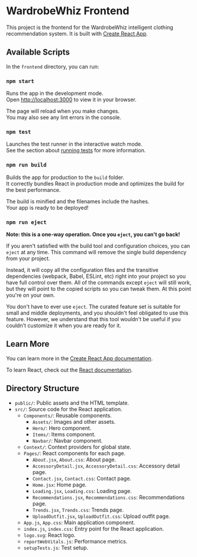 # WardrobeWhiz Frontend

This project is the frontend for the WardrobeWhiz intelligent clothing recommendation system. It is built with [Create React App](https://github.com/facebook/create-react-app).

## Available Scripts

In the `frontend` directory, you can run:

### `npm start`

Runs the app in the development mode.\
Open [http://localhost:3000](http://localhost:3000) to view it in your browser.

The page will reload when you make changes.\
You may also see any lint errors in the console.

### `npm test`

Launches the test runner in the interactive watch mode.\
See the section about [running tests](https://facebook.github.io/create-react-app/docs/running-tests) for more information.

### `npm run build`

Builds the app for production to the `build` folder.\
It correctly bundles React in production mode and optimizes the build for the best performance.

The build is minified and the filenames include the hashes.\
Your app is ready to be deployed!

### `npm run eject`

**Note: this is a one-way operation. Once you `eject`, you can't go back!**

If you aren't satisfied with the build tool and configuration choices, you can `eject` at any time. This command will remove the single build dependency from your project.

Instead, it will copy all the configuration files and the transitive dependencies (webpack, Babel, ESLint, etc) right into your project so you have full control over them. All of the commands except `eject` will still work, but they will point to the copied scripts so you can tweak them. At this point you're on your own.

You don't have to ever use `eject`. The curated feature set is suitable for small and middle deployments, and you shouldn't feel obligated to use this feature. However, we understand that this tool wouldn't be useful if you couldn't customize it when you are ready for it.

## Learn More

You can learn more in the [Create React App documentation](https://facebook.github.io/create-react-app/docs/getting-started).

To learn React, check out the [React documentation](https://reactjs.org/).

## Directory Structure

- `public/`: Public assets and the HTML template.
- `src/`: Source code for the React application.
  - `Components/`: Reusable components.
    - `Assets/`: Images and other assets.
    - `Hero/`: Hero component.
    - `Items/`: Items component.
    - `Navbar/`: Navbar component.
  - `Context/`: Context providers for global state.
  - `Pages/`: React components for each page.
    - `About.jsx`, `About.css`: About page.
    - `AccessoryDetail.jsx`, `AccessoryDetail.css`: Accessory detail page.
    - `Contact.jsx`, `Contact.css`: Contact page.
    - `Home.jsx`: Home page.
    - `Loading.jsx`, `Loading.css`: Loading page.
    - `Recommendations.jsx`, `Recommendations.css`: Recommendations page.
    - `Trends.jsx`, `Trends.css`: Trends page.
    - `UploadOutfit.jsx`, `UploadOutfit.css`: Upload outfit page.
  - `App.js`, `App.css`: Main application component.
  - `index.js`, `index.css`: Entry point for the React application.
  - `logo.svg`: React logo.
  - `reportWebVitals.js`: Performance metrics.
  - `setupTests.js`: Test setup.
